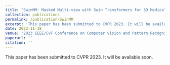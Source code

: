 ```yaml
---
title: "SwinMM: Masked Multi-view with Swin Transformers for 3D Medical Image Segmentation."
collection: publications
permalink: /publication/SwinMM
excerpt: 'This paper has been submitted to CVPR 2023. It will be available soon.'
date: 2022-11-18
venue: '2023 IEEE/CVF Conference on Computer Vision and Pattern Recognition (CVPR)'
paperurl: ''
citation: ''
---
```

This paper has been submitted to CVPR 2023. It will be available soon.

<!-- [Download paper here](http://academicpages.github.io/files/paper1.pdf) -->

<!-- Recommended citation: Your Name, You. (2009). "Paper Title Number 1." <i>Journal 1</i>. 1(1). -->
